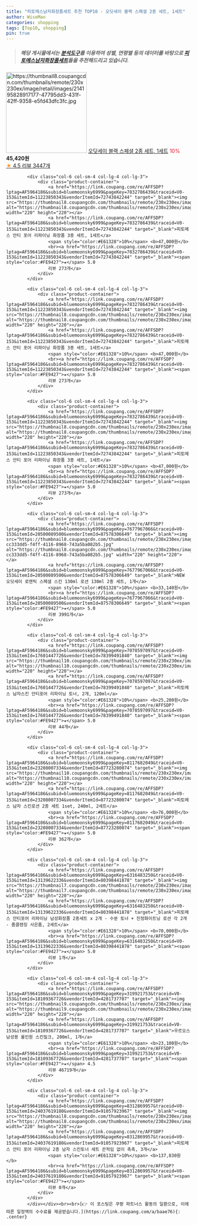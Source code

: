```yaml
---
title: "피토메스남자화장품세트 추천 TOP10 - 오딧세이 블랙 스페셜 2종 세트, 1세트"
author: WiseMan
categories: shopping
tags: [Top10, shopping]
pin: true
---
```


> ##### 해당 게시물에서는 [**분석도구**](https://itemscout.io/)를 이용하여 **성별**, **연령별** 등의 데이터를 바탕으로 [**피토메스남자화장품세트**](https://link.coupang.com/a/baae76)들을 추천해드리고 있습니다.
<div class="container"><div class="row">
            <div class="col-6 col-sm-4 col-lg-4 col-lg-3">
                <div class="product-container">
                    <a href="https://link.coupang.com/re/AFFSDP?lptag=AF5964186&subid=bluemoonsky6999&pageKey=7672690888&traceid=V0-153&itemId=20472213339&vendorItemId=87551503359" target="_blank"><img src="https://thumbnail8.coupangcdn.com/thumbnails/remote/230x230ex/image/retail/images/214195828917177-47795dd3-431f-42ff-9358-e5fd43dfc3fc.jpg" alt="https://thumbnail8.coupangcdn.com/thumbnails/remote/230x230ex/image/retail/images/214195828917177-47795dd3-431f-42ff-9358-e5fd43dfc3fc.jpg" width="220" height="220"></a>
                    <a href="https://link.coupang.com/re/AFFSDP?lptag=AF5964186&subid=bluemoonsky6999&pageKey=7672690888&traceid=V0-153&itemId=20472213339&vendorItemId=87551503359" target="_blank">오딧세이 블랙 스페셜 2종 세트, 1세트</a>
                    <span style="color:#E61328">10%</span> <b>45,420원</b>
                    <br><a href="https://link.coupang.com/re/AFFSDP?lptag=AF5964186&subid=bluemoonsky6999&pageKey=7672690888&traceid=V0-153&itemId=20472213339&vendorItemId=87551503359" target="_blank"><span style="color:#FE9427">★</span> 4.5
                    리뷰 3447개</a>
                </div>
            </div>
            
            <div class="col-6 col-sm-4 col-lg-4 col-lg-3">
                <div class="product-container">
                    <a href="https://link.coupang.com/re/AFFSDP?lptag=AF5964186&subid=bluemoonsky6999&pageKey=7832786439&traceid=V0-153&itemId=11223850343&vendorItemId=72743842244" target="_blank"><img src="https://thumbnail8.coupangcdn.com/thumbnails/remote/230x230ex/image/vendor_inventory/82a3/55aca1dcce07a6f72c9e6e0e5eaefafb35bb81e5e82f1cec53801a1f2dc0.jpg" alt="https://thumbnail8.coupangcdn.com/thumbnails/remote/230x230ex/image/vendor_inventory/82a3/55aca1dcce07a6f72c9e6e0e5eaefafb35bb81e5e82f1cec53801a1f2dc0.jpg" width="220" height="220"></a>
                    <a href="https://link.coupang.com/re/AFFSDP?lptag=AF5964186&subid=bluemoonsky6999&pageKey=7832786439&traceid=V0-153&itemId=11223850343&vendorItemId=72743842244" target="_blank">피토메스 안티 포어 리파이닝 화장품 3종 세트, 1세트</a>
                    <span style="color:#E61328">10%</span> <b>47,000원</b>
                    <br><a href="https://link.coupang.com/re/AFFSDP?lptag=AF5964186&subid=bluemoonsky6999&pageKey=7832786439&traceid=V0-153&itemId=11223850343&vendorItemId=72743842244" target="_blank"><span style="color:#FE9427">★</span> 5.0
                    리뷰 273개</a>
                </div>
            </div>
            
            <div class="col-6 col-sm-4 col-lg-4 col-lg-3">
                <div class="product-container">
                    <a href="https://link.coupang.com/re/AFFSDP?lptag=AF5964186&subid=bluemoonsky6999&pageKey=7832786439&traceid=V0-153&itemId=11223850343&vendorItemId=72743842244" target="_blank"><img src="https://thumbnail8.coupangcdn.com/thumbnails/remote/230x230ex/image/vendor_inventory/82a3/55aca1dcce07a6f72c9e6e0e5eaefafb35bb81e5e82f1cec53801a1f2dc0.jpg" alt="https://thumbnail8.coupangcdn.com/thumbnails/remote/230x230ex/image/vendor_inventory/82a3/55aca1dcce07a6f72c9e6e0e5eaefafb35bb81e5e82f1cec53801a1f2dc0.jpg" width="220" height="220"></a>
                    <a href="https://link.coupang.com/re/AFFSDP?lptag=AF5964186&subid=bluemoonsky6999&pageKey=7832786439&traceid=V0-153&itemId=11223850343&vendorItemId=72743842244" target="_blank">피토메스 안티 포어 리파이닝 화장품 3종 세트, 1세트</a>
                    <span style="color:#E61328">10%</span> <b>47,000원</b>
                    <br><a href="https://link.coupang.com/re/AFFSDP?lptag=AF5964186&subid=bluemoonsky6999&pageKey=7832786439&traceid=V0-153&itemId=11223850343&vendorItemId=72743842244" target="_blank"><span style="color:#FE9427">★</span> 5.0
                    리뷰 273개</a>
                </div>
            </div>
            
            <div class="col-6 col-sm-4 col-lg-4 col-lg-3">
                <div class="product-container">
                    <a href="https://link.coupang.com/re/AFFSDP?lptag=AF5964186&subid=bluemoonsky6999&pageKey=7832786439&traceid=V0-153&itemId=11223850343&vendorItemId=72743842244" target="_blank"><img src="https://thumbnail8.coupangcdn.com/thumbnails/remote/230x230ex/image/vendor_inventory/82a3/55aca1dcce07a6f72c9e6e0e5eaefafb35bb81e5e82f1cec53801a1f2dc0.jpg" alt="https://thumbnail8.coupangcdn.com/thumbnails/remote/230x230ex/image/vendor_inventory/82a3/55aca1dcce07a6f72c9e6e0e5eaefafb35bb81e5e82f1cec53801a1f2dc0.jpg" width="220" height="220"></a>
                    <a href="https://link.coupang.com/re/AFFSDP?lptag=AF5964186&subid=bluemoonsky6999&pageKey=7832786439&traceid=V0-153&itemId=11223850343&vendorItemId=72743842244" target="_blank">피토메스 안티 포어 리파이닝 화장품 3종 세트, 1세트</a>
                    <span style="color:#E61328">10%</span> <b>47,000원</b>
                    <br><a href="https://link.coupang.com/re/AFFSDP?lptag=AF5964186&subid=bluemoonsky6999&pageKey=7832786439&traceid=V0-153&itemId=11223850343&vendorItemId=72743842244" target="_blank"><span style="color:#FE9427">★</span> 5.0
                    리뷰 273개</a>
                </div>
            </div>
            
            <div class="col-6 col-sm-4 col-lg-4 col-lg-3">
                <div class="product-container">
                    <a href="https://link.coupang.com/re/AFFSDP?lptag=AF5964186&subid=bluemoonsky6999&pageKey=7677967066&traceid=V0-153&itemId=20500089500&vendorItemId=87578306649" target="_blank"><img src="https://thumbnail8.coupangcdn.com/thumbnails/remote/230x230ex/image/retail/images/1106740928173685-cc333dd5-f4ff-4116-8968-743a5ba082b5.jpg" alt="https://thumbnail8.coupangcdn.com/thumbnails/remote/230x230ex/image/retail/images/1106740928173685-cc333dd5-f4ff-4116-8968-743a5ba082b5.jpg" width="220" height="220"></a>
                    <a href="https://link.coupang.com/re/AFFSDP?lptag=AF5964186&subid=bluemoonsky6999&pageKey=7677967066&traceid=V0-153&itemId=20500089500&vendorItemId=87578306649" target="_blank">NEW 오딧세이 로맨틱 스페셜 스킨 130ml 로션 130ml 2종 세트, 1개</a>
                    <span style="color:#E61328">10%</span> <b>33,140원</b>
                    <br><a href="https://link.coupang.com/re/AFFSDP?lptag=AF5964186&subid=bluemoonsky6999&pageKey=7677967066&traceid=V0-153&itemId=20500089500&vendorItemId=87578306649" target="_blank"><span style="color:#FE9427">★</span> 5.0
                    리뷰 3991개</a>
                </div>
            </div>
            
            <div class="col-6 col-sm-4 col-lg-4 col-lg-3">
                <div class="product-container">
                    <a href="https://link.coupang.com/re/AFFSDP?lptag=AF5964186&subid=bluemoonsky6999&pageKey=7078597097&traceid=V0-153&itemId=17601447726&vendorItemId=78399491840" target="_blank"><img src="https://thumbnail10.coupangcdn.com/thumbnails/remote/230x230ex/image/vendor_inventory/1cda/cdc9c19813f8dc3db1a53a060315e1769e2edbdf172bbaeece02d0d4efbe.jpg" alt="https://thumbnail10.coupangcdn.com/thumbnails/remote/230x230ex/image/vendor_inventory/1cda/cdc9c19813f8dc3db1a53a060315e1769e2edbdf172bbaeece02d0d4efbe.jpg" width="220" height="220"></a>
                    <a href="https://link.coupang.com/re/AFFSDP?lptag=AF5964186&subid=bluemoonsky6999&pageKey=7078597097&traceid=V0-153&itemId=17601447726&vendorItemId=78399491840" target="_blank">피토메스 남자스킨 안티포어 리파이닝 토너, 2개, 120ml</a>
                    <span style="color:#E61328">10%</span> <b>25,200원</b>
                    <br><a href="https://link.coupang.com/re/AFFSDP?lptag=AF5964186&subid=bluemoonsky6999&pageKey=7078597097&traceid=V0-153&itemId=17601447726&vendorItemId=78399491840" target="_blank"><span style="color:#FE9427">★</span> 5.0
                    리뷰 44개</a>
                </div>
            </div>
            
            <div class="col-6 col-sm-4 col-lg-4 col-lg-3">
                <div class="product-container">
                    <a href="https://link.coupang.com/re/AFFSDP?lptag=AF5964186&subid=bluemoonsky6999&pageKey=8117682049&traceid=V0-153&itemId=23208007334&vendorItemId=87723280074" target="_blank"><img src="https://thumbnail10.coupangcdn.com/thumbnails/remote/230x230ex/image/vendor_inventory/3886/bc1cb8dd9615813a7bc88e1f986ce8bb92dadd36a55e985df97d4c8c2d9b.jpg" alt="https://thumbnail10.coupangcdn.com/thumbnails/remote/230x230ex/image/vendor_inventory/3886/bc1cb8dd9615813a7bc88e1f986ce8bb92dadd36a55e985df97d4c8c2d9b.jpg" width="220" height="220"></a>
                    <a href="https://link.coupang.com/re/AFFSDP?lptag=AF5964186&subid=bluemoonsky6999&pageKey=8117682049&traceid=V0-153&itemId=23208007334&vendorItemId=87723280074" target="_blank">피토메스 남자 스킨로션 2종 세트 1set, 240ml, 2세트</a>
                    <span style="color:#E61328">10%</span> <b>76,000원</b>
                    <br><a href="https://link.coupang.com/re/AFFSDP?lptag=AF5964186&subid=bluemoonsky6999&pageKey=8117682049&traceid=V0-153&itemId=23208007334&vendorItemId=87723280074" target="_blank"><span style="color:#FE9427">★</span> 5.0
                    리뷰 362개</a>
                </div>
            </div>
            
            <div class="col-6 col-sm-4 col-lg-4 col-lg-3">
                <div class="product-container">
                    <a href="https://link.coupang.com/re/AFFSDP?lptag=AF5964186&subid=bluemoonsky6999&pageKey=6316483250&traceid=V0-153&itemId=13139622336&vendorItemId=80398441878" target="_blank"><img src="https://thumbnail7.coupangcdn.com/thumbnails/remote/230x230ex/image/vendor_inventory/f1a3/0fab1530bfff4d0446d0430e484eb83a11c4e4c30daffe1845671f87b9c8.jpg" alt="https://thumbnail7.coupangcdn.com/thumbnails/remote/230x230ex/image/vendor_inventory/f1a3/0fab1530bfff4d0446d0430e484eb83a11c4e4c30daffe1845671f87b9c8.jpg" width="220" height="220"></a>
                    <a href="https://link.coupang.com/re/AFFSDP?lptag=AF5964186&subid=bluemoonsky6999&pageKey=6316483250&traceid=V0-153&itemId=13139622336&vendorItemId=80398441878" target="_blank">피토메스 안티포어 리파이닝 남성화장품 2종세트 x 2개 - 수분 토너 + 진정화이트닝 로션 각 2개 - 폼클렌징 사은품, 2세트</a>
                    <span style="color:#E61328">10%</span> <b>70,000원</b>
                    <br><a href="https://link.coupang.com/re/AFFSDP?lptag=AF5964186&subid=bluemoonsky6999&pageKey=6316483250&traceid=V0-153&itemId=13139622336&vendorItemId=80398441878" target="_blank"><span style="color:#FE9427">★</span> 5.0
                    리뷰 1개</a>
                </div>
            </div>
            
            <div class="col-6 col-sm-4 col-lg-4 col-lg-3">
                <div class="product-container">
                    <a href="https://link.coupang.com/re/AFFSDP?lptag=AF5964186&subid=bluemoonsky6999&pageKey=319921753&traceid=V0-153&itemId=18109367726&vendorItemId=4281737707" target="_blank"><img src="https://thumbnail9.coupangcdn.com/thumbnails/remote/230x230ex/image/vendor_inventory/45c0/6eabb2527ff2d9eba8be0f3aaa40cdcfcb5daa71e5223e2cf640ebac4923.jpg" alt="https://thumbnail9.coupangcdn.com/thumbnails/remote/230x230ex/image/vendor_inventory/45c0/6eabb2527ff2d9eba8be0f3aaa40cdcfcb5daa71e5223e2cf640ebac4923.jpg" width="220" height="220"></a>
                    <a href="https://link.coupang.com/re/AFFSDP?lptag=AF5964186&subid=bluemoonsky6999&pageKey=319921753&traceid=V0-153&itemId=18109367726&vendorItemId=4281737707" target="_blank">우르오스 남성용 올인원 스킨밀크, 200ml, 1개</a>
                    <span style="color:#E61328">10%</span> <b>23,100원</b>
                    <br><a href="https://link.coupang.com/re/AFFSDP?lptag=AF5964186&subid=bluemoonsky6999&pageKey=319921753&traceid=V0-153&itemId=18109367726&vendorItemId=4281737707" target="_blank"><span style="color:#FE9427">★</span> 4.5
                    리뷰 46719개</a>
                </div>
            </div>
            
            <div class="col-6 col-sm-4 col-lg-4 col-lg-3">
                <div class="product-container">
                    <a href="https://link.coupang.com/re/AFFSDP?lptag=AF5964186&subid=bluemoonsky6999&pageKey=8312869957&traceid=V0-153&itemId=24037619180&vendorItemId=91057923967" target="_blank"><img src="https://thumbnail8.coupangcdn.com/thumbnails/remote/230x230ex/image/vendor_inventory/7f4b/089e7aeafaffd9a7d3b2146dfde2a81ab6159c003457b7adc0c5e3bbad05.JPG" alt="https://thumbnail8.coupangcdn.com/thumbnails/remote/230x230ex/image/vendor_inventory/7f4b/089e7aeafaffd9a7d3b2146dfde2a81ab6159c003457b7adc0c5e3bbad05.JPG" width="220" height="220"></a>
                    <a href="https://link.coupang.com/re/AFFSDP?lptag=AF5964186&subid=bluemoonsky6999&pageKey=8312869957&traceid=V0-153&itemId=24037619180&vendorItemId=91057923967" target="_blank">피토메스 안티 포어 리파이닝 2종 남자 스킨토너 세트 끈적임 없이 촉촉, 3개</a>
                    <span style="color:#E61328">10%</span> <b>137,830원</b>
                    <br><a href="https://link.coupang.com/re/AFFSDP?lptag=AF5964186&subid=bluemoonsky6999&pageKey=8312869957&traceid=V0-153&itemId=24037619180&vendorItemId=91057923967" target="_blank"><span style="color:#FE9427">★</span> 
                    리뷰 0개</a>
                </div>
            </div>
            </div></div><br><br>[👉 이 포스팅은 쿠팡 파트너스 활동의 일환으로, 이에 따른 일정액의 수수료를 제공받습니다.](https://link.coupang.com/a/baae76){: .center}